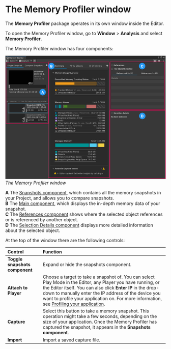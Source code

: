 # The Memory Profiler window

The __Memory Profiler__ package operates in its own window inside the Editor.

To open the Memory Profiler window, go to  __Window__ &gt; __Analysis__ and select __Memory Profiler__.

The Memory Profiler window has four components:

![Memory Profiler window breakdown](images/memory-profiler-window.png)<br/>*The Memory Profiler window*

__A__ The [Snapshots component](snapshots-component.md), which contains all the memory snapshots in your Project, and allows you to compare snapshots.<br/>
__B__ The [Main component](main-component.md), which displays the in-depth memory data of your snapshot.</br>
__C__ The [References component](references-component.md) shows where the selected object references or is referenced by another object.</br>
__D__ The [Selection Details component](selection-details-component.md) displays more detailed information about the selected object.</br>

At the top of the window there are the following controls:

|__Control__|__Function__|
|:---|:---|
|__Toggle snapshots component__| Expand or hide the snapshots component.
|__Attach to Player__| Choose a target to take a snapshot of. You can select Play Mode in the Editor, any Player you have running, or the Editor itself. You can also click __Enter IP__ in the drop-down to manually enter the IP address of the device you want to profile your application on. For more information, see [Profiling your application](https://docs.unity3d.com/Documentation/Manual/profiler-profiling-applications.html).|
|__Capture__| Select this button to take a memory snapshot. This operation might take a few seconds, depending on the size of your application. Once the Memory Profiler has captured the snapshot, it appears in the __Snapshots component__.|
|__Import__| Import a saved capture file.|
